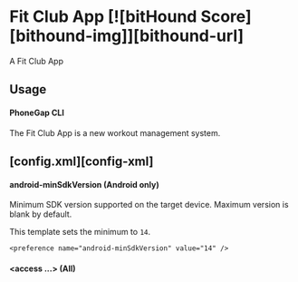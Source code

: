 # Fit Club App [![bitHound Score][bithound-img]][bithound-url]

A Fit Club App

## Usage

#### PhoneGap CLI

The Fit Club App is a new workout management system.

## [config.xml][config-xml]

#### android-minSdkVersion (Android only)

Minimum SDK version supported on the target device. Maximum version is blank by default.

This template sets the minimum to `14`.

    <preference name="android-minSdkVersion" value="14" />

#### &lt;access ...&gt; (All)
